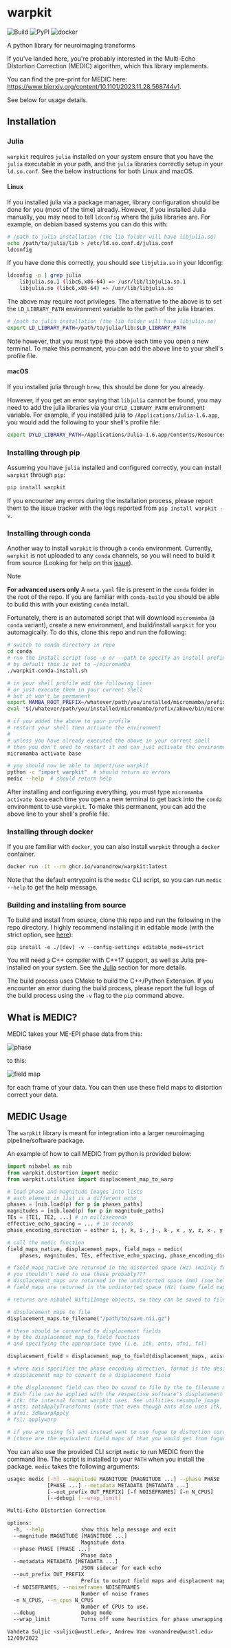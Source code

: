 # warpkit
![Build](https://github.com/vanandrew/warpkit/actions/workflows/build.yml/badge.svg)
![PyPI](https://img.shields.io/pypi/v/warpkit)
![docker](https://ghcr-badge.egpl.dev/vanandrew/warpkit/latest_tag?trim=major&label=ghcr&nbsp;latest)

A python library for neuroimaging transforms

If you've landed here, you're probably interested in the Multi-Echo DIstortion Correction (MEDIC) algorithm, which this
library implements.

You can find the pre-print for MEDIC here: https://www.biorxiv.org/content/10.1101/2023.11.28.568744v1.

See below for usage details.

## Installation

### Julia

`warpkit` requires `julia` installed on your system ensure that you have the `julia` executable in your path, and
the `julia` libraries correctly setup in your `ld.so.conf`. See the below instructions for both Linux and macOS.

#### Linux

If you installed julia via a package manager, library configuration should be done for you (most of the time) already.
However, if you installed Julia manually, you may need to tell `ldconfig` where the julia libraries are. For example,
on debian based systems you can do this with:

```bash
# /path to julia installation (the lib folder will have libjulia.so)
echo /path/to/julia/lib > /etc/ld.so.conf.d/julia.conf
ldconfig
```

If you have done this correctly, you should see `libjulia.so` in your ldconfig:

```bash
ldconfig -p | grep julia                                                                                        
	libjulia.so.1 (libc6,x86-64) => /usr/lib/libjulia.so.1
	libjulia.so (libc6,x86-64) => /usr/lib/libjulia.so
```

The above may require root privileges. The alternative to the above is to set the `LD_LIBRARY_PATH` environment
variable to the path of the julia libraries.

```bash
# /path to julia installation (the lib folder will have libjulia.so)
export LD_LIBRARY_PATH=/path/to/julia/lib:$LD_LIBRARY_PATH
```

Note however, that you must type the above each time you open a new terminal. To make this permanent, you can add the
above line to your shell's profile file.

#### macOS

If you installed julia through `brew`, this should be done for you already.

However, if you get an error saying that `libjulia` cannot be found, you may need to add the julia libraries via your
`DYLD_LIBRARY_PATH` environment variable. For example, if you installed julia to `/Applications/Julia-1.6.app`, you
would add the following to your shell's profile file:

```bash
export DYLD_LIBRARY_PATH=/Applications/Julia-1.6.app/Contents/Resources/julia/lib:$DYLD_LIBRARY_PATH
```

### Installing through pip

Assuming you have `julia` installed and configured correctly, you can install `warpkit` through `pip`:

```bash
pip install warpkit
```

If you encounter any errors during the installation process, please report them to the issue tracker with the logs
reported from `pip install warpkit -v`.

### Installing through conda

Another way to install `warpkit` is through a `conda` environment. Currently, `warpkit` is not uploaded to any
`conda` channels, so you will need to build it from source (Looking for help on this
[issue](https://github.com/vanandrew/warpkit/issues/6)).

> [!NOTE]
> **For advanced users only**
> A `meta.yaml` file is present in the `conda` folder in the root of the repo. If you are familiar with `conda-build`
> you should be able to build this with your existing `conda` install.

Fortunately, there is an automated script that will download `micromamba` (a `conda` variant), create a new
environment, and build/install `warpkit` for you automagically. To do this, clone this repo and run the following:

```bash
# switch to conda directory in repo
cd conda
# run the install script (use -p or --path to specify an install prefix)
# by default this is set to ~/micromamba
./warpkit-conda-install.sh

# in your shell profile add the following lines
# or just execute them in your current shell
# but it won't be permanent
export MAMBA_ROOT_PREFIX=/whatever/path/you/installed/micromamba/prefix/above
eval "$(/whatever/path/you/installed/micromamba/prefix/above/bin/micromamba shell hook -s posix)"

# if you added the above to your profile
# restart your shell then activate the environment
#
# unless you have already executed the above in your current shell
# then you don't need to restart it and can just activate the environment
micromamba activate base

# you should now be able to import/use warpkit
python -c "import warpkit"  # should return no errors
medic --help  # should return help
```

After installing and configuring everything, you must type `micromamba activate base` each time you open a new terminal
to get back into the `conda` environment to use `warpkit`. To make this permanent, you can add the above line to your
shell's profile file.

### Installing through docker

If you are familiar with `docker`, you can also install `warpkit` through a `docker` container.

```bash
docker run -it --rm ghcr.io/vanandrew/warpkit:latest
```

Note that the default entrypoint is the `medic` CLI script, so you can run `medic --help` to get the help message.

### Building and installing from source

To build and install from source, clone this repo and run the following in the repo directory.
I highly recommend installing it in editable mode (with the strict option, see
[here](https://setuptools.pypa.io/en/latest/userguide/development_mode.html#strict-editable-installs)):

```
pip install -e ./[dev] -v --config-settings editable_mode=strict
```
You will need a C++ compiler with C++17 support, as well as Julia pre-installed on your system. See the [Julia](#julia)
section for more details.

The build process uses CMake to build the C++/Python Extension. If you encounter an error during the build process,
please report the full logs of the build process using the `-v` flag to the `pip` command above. 

## What is MEDIC?

MEDIC takes your ME-EPI phase data from this:

![phase](notes/phase.png)

to this:

![field map](notes/fmap.png)

for each frame of your data. You can then use these field maps to distortion correct your data.

## MEDIC Usage
The `warpkit` library is meant for integration into a larger neuroimaging pipeline/software package.

An example of how to call MEDIC from python is provided below:
```python
import nibabel as nib
from warpkit.distortion import medic
from warpkit.utilities import displacement_map_to_warp

# load phase and magnitude images into lists
# each element in list is a different echo
phases = [nib.load(p) for p in phases_paths]
magnitudes = [nib.load(p) for p in magnitude_paths]
TEs = [TE1, TE2, ...] # in milliseconds
effective_echo_spacing = ... # in seconds
phase_encoding_direction = either i, j, k, i-, j-, k-, x , y, z, x-, y-, z- 

# call the medic function
field_maps_native, displacement_maps, field_maps = medic(
    phases, magnitudes, TEs, effective_echo_spacing, phase_encoding_direction)

# field_maps_native are returned in the distorted space (Hz) (mainly for reference/debugging purposes)
# you shouldn't need to use these probably???
# displacement_maps are returned in the undistorted space (mm) (see below for usage)
# field_maps are returned in the undistorted space (Hz) (same field map output as topup/fugue, but framewise)

# returns are nibabel Nifti1Image objects, so they can be saved to file by:

# displacement_maps to file
displacement_maps.to_filename("/path/to/save.nii.gz")

# these should be converted to displacement fields
# by the displacement_map_to_field function
# and specifying the appropriate type (i.e. itk, ants, afni, fsl)

displacement_field = displacement_map_to_field(displacement_maps, axis="y", format="itk", frame=0)

# where axis specifies the phase encoding direction, format is the desired output format, and frame is the index of
# displacement map to convert to a displacement field

# the displacement field can then be saved to file by the to_filename method
# Each file can be applied with the respective software's displacement field application tool:
# itk: the internal format warpkit uses. See utilities.resample_image
# ants: antsApplyTransforms (note that even though ants also uses itk, warpkit's itk warp format is NOT equivalent)
# afni: 3dNwarpApply
# fsl: applywarp

# if you are using fsl and instead want to use fugue to distortion correction, you can use the field_maps outputs
# (these are the equivalent field maps of that you would get from fugue, but with multiple frames)
```

You can also use the provided CLI script `medic` to run MEDIC from the command line. The script is installed to your
`PATH` when you install the package. `medic` takes the following arguments:

```bash
usage: medic [-h] --magnitude MAGNITUDE [MAGNITUDE ...] --phase PHASE
             [PHASE ...] --metadata METADATA [METADATA ...]
             [--out_prefix OUT_PREFIX] [-f NOISEFRAMES] [-n N_CPUS]
             [--debug] [--wrap_limit]

Multi-Echo DIstortion Correction

options:
  -h, --help            show this help message and exit
  --magnitude MAGNITUDE [MAGNITUDE ...]
                        Magnitude data
  --phase PHASE [PHASE ...]
                        Phase data
  --metadata METADATA [METADATA ...]
                        JSON sidecar for each echo
  --out_prefix OUT_PREFIX
                        Prefix to output field maps and displacment maps.
  -f NOISEFRAMES, --noiseframes NOISEFRAMES
                        Number of noise frames
  -n N_CPUS, --n_cpus N_CPUS
                        Number of CPUs to use.
  --debug               Debug mode
  --wrap_limit          Turns off some heuristics for phase unwrapping

Vahdeta Suljic <suljic@wustl.edu>, Andrew Van <vanandrew@wustl.edu>
12/09/2022
```
